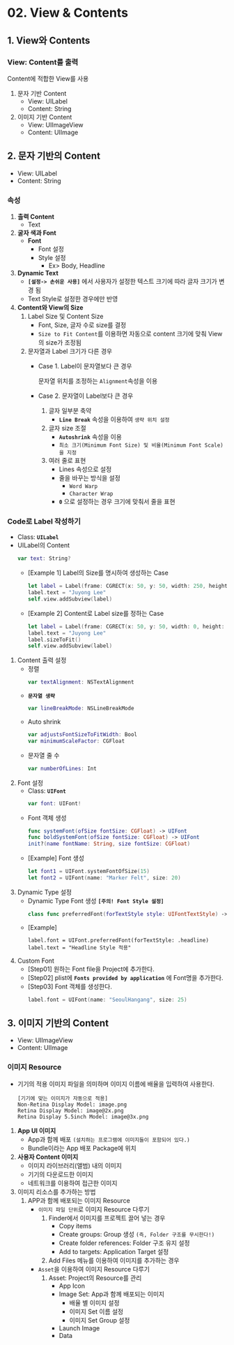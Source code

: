 # 02. View & Contents

## 1. View와 Contents
### View: Content를 출력
Content에 적합한 View를 사용

1. 문자 기반 Content
    - View: UILabel
    - Content: String
2. 이미지 기반 Content
    - View: UIImageView
    - Content: UIImage

## 2. 문자 기반의 Content
- View: UILabel
- Content: String
### 속성
1. **출력 Content**
    - Text
2. **굴자 색과 Font**
    - **Font**
        - Font 설정
        - Style 설정
            - Ex> Body, Headline
3. **Dynamic Text**
    - **`[설정-> 손쉬운 사용]`** 에서 사용자가 설정한 텍스트 크기에 따라 글자 크기가 변경 됨
    - Text Style로 설정한 경우에만 반영
4. **Content와 View의 Size**
    1. Label Size 및 Content Size
        - Font, Size, 글자 수로 size를 결정
        - `Size to Fit Content`를 이용하면 자동으로 content 크기에 맞춰 View의 size가 조정됨
    2. 문자열과 Label 크기가 다른 경우
        - Case 1. Label이 문자열보다 큰 경우
        
            문자열 위치를 조정하는 `Alignment`속성을 이용
    
        - Case 2. 문자열이 Label보다 큰 경우
            1. 글자 일부분 축약
                - **`Line Break`** 속성을 이용하여 `생략 위치 설정`
            2. 글자 size 조절
                - **`Autoshrink`** 속성을 이용
                - `최소 크기(Minimum Font Size) 및 비율(Minimum Font Scale)을 지정`
            3. 여러 줄로 표현
                - Lines 속성으로 설정
                - 줄을 바꾸는 방식을 설정 
                    - `Word Warp`
                    - `Character Wrap`
                - **`0`** 으로 설정하는 경우 크기에 맞춰서 줄을 표현

### Code로 Label 작성하기
- Class: **`UILabel`**
- UILabel의 Content
    ```swift
    var text: String?
    ```
    - [Example 1] Label의 Size를 명시하여 생성하는 Case
        ```swift
        let label = Label(frame: CGRECT(x: 50, y: 50, width: 250, height: 100))
        label.text = "Juyong Lee"
        self.view.addSubview(label)
        ```
    - [Example 2] Content로 Label size를 정하는 Case
        ```swift
        let label = Label(frame: CGRECT(x: 50, y: 50, width: 0, height: 0))
        label.text = "Juyong Lee"
        label.sizeToFit()
        self.view.addSubview(label)
        ```
1. Content 출력 설정
    - 정렬
        ```swift
        var textAlignment: NSTextAlignment 
        ```
    - **`문자열 생략`**
        ```swift
        var lineBreakMode: NSLineBreakMode
        ```
    - Auto shrink
        ```swift
        var adjustsFontSizeToFitWidth: Bool 
        var minimumScaleFactor: CGFloat
        ```
    - 문자열 줄 수
        ```swift
        var numberOfLines: Int
        ```
2. Font 설정
    - Class: **`UIFont`**
        ```swift
        var font: UIFont!
        ```
    - Font 객체 생성
        ```swift
        func systemFont(ofSize fontSize: CGFloat) -> UIFont 
        func boldSystemFont(ofSize fontSize: CGFloat) -> UIFont 
        init?(name fontName: String, size fontSize: CGFloat)
        ```
    - [Example] Font 생성
        ```swift
        let font1 = UIFont.systemFontOfSize(15)
        let font2 = UIFont(name: "Marker Felt", size: 20)
        ```
3. Dynamic Type 설정
    - Dynamic Type Font 생성 **`[주의! Font Style 설정]`**
        ```swift
        class func preferredFont(forTextStyle style: UIFontTextStyle) -> UIFont
        ``` 
    - [Example]
        ```
        label.font = UIFont.preferredFont(forTextStyle: .headline) 
        label.text = "Headline Style 적용"
        ```
4. Custom Font 
    - [Step01] 원하는 Font file을 Project에 추가한다.
    - [Step02] plist에 **`Fonts provided by application`** 에 Font명을 추가한다.
    - [Step03] Font 객체를 생성한다.
        ```swift
        label.font = UIFont(name: "SeoulHangang", size: 25)
        ```

## 3. 이미지 기반의 Content
- View: UIImageView
- Content: UIImage

### 이미지 Resource
- 기기의 적용 이미지 파일을 의미하며 이미지 이름에 배율을 입력하여 사용한다.
    ```
    [기기에 맞는 이미지가 자동으로 적용]
    Non-Retina Display Model: image.png
    Retina Display Model: image@2x.png
    Retina Display 5.5inch Model: image@3x.png
    ```
1. **App UI 이미지**
    - App과 함께 배포 `(설치하는 프로그램에 이미지들이 포함되어 있다.)`
    - Bundle이라는 App 배포 Package에 위치
2. **사용자 Content 이미지**
    - 이미지 라이브러리(앨범) 내의 이미지
    - 기기의 다운로드한 이미지
    - 네트워크를 이용하여 접근한 이미지
3. 이미지 리소스를 추가하는 방법
    1. APP과 함께 배포되는 이미지 Resource
        - `이미지 파일 단위`로 이미지 Resource 다루기
            1. Finder에서 이미지를 프로젝트 끌어 넣는 경우
                - Copy items
                - Create groups: Group 생성 `(즉, Folder 구조를 무시한다!)`
                - Create folder references: Folder 구조 유지 설정
                - Add to targets: Application Target 설정
            2. Add Files 메뉴를 이용하여 이미지를 추가하는 경우
        - `Asset`을 이용하여 이미지 Resource 다루기
            1. Asset: Project의 Resource를 관리
                - App Icon
                - Image Set: App과 함께 배포되는 이미지
                    - 배율 별 이미지 설정
                    - 이미지 Set 이름 설정
                    - 이미지 Set Group 설정
                - Launch Image
                - Data
                